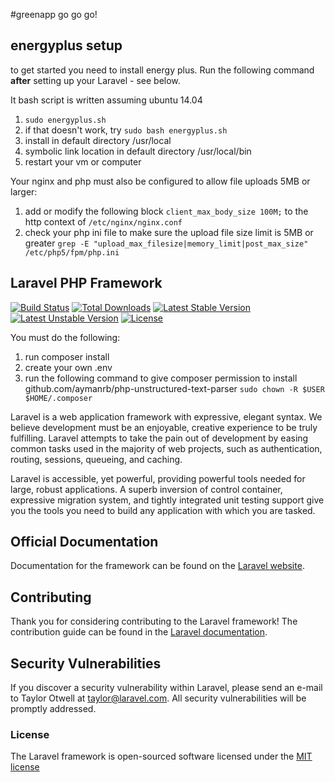 #greenapp go go go!

## energyplus setup

to get started you need to install energy plus. Run the following command **after** setting up your Laravel - see below.

It bash script is written assuming ubuntu 14.04

1. `sudo energyplus.sh`
1. if that doesn't work, try `sudo bash energyplus.sh`
1. install in default directory /usr/local
1. symbolic link location in default directory /usr/local/bin
1. restart your vm or computer

Your nginx and php must also be configured to allow file uploads 5MB or larger:

1. add or modify the following block `client_max_body_size 100M;` to the http context of `/etc/nginx/nginx.conf`
1. check your php ini file to make sure the upload file size limit is 5MB or greater `grep -E "upload_max_filesize|memory_limit|post_max_size" /etc/php5/fpm/php.ini`

## Laravel PHP Framework

[![Build Status](https://travis-ci.org/laravel/framework.svg)](https://travis-ci.org/laravel/framework)
[![Total Downloads](https://poser.pugx.org/laravel/framework/d/total.svg)](https://packagist.org/packages/laravel/framework)
[![Latest Stable Version](https://poser.pugx.org/laravel/framework/v/stable.svg)](https://packagist.org/packages/laravel/framework)
[![Latest Unstable Version](https://poser.pugx.org/laravel/framework/v/unstable.svg)](https://packagist.org/packages/laravel/framework)
[![License](https://poser.pugx.org/laravel/framework/license.svg)](https://packagist.org/packages/laravel/framework)

You must do the following:

1. run composer install 
1. create your own .env
1. run the following command to give composer permission to install github.com/aymanrb/php-unstructured-text-parser `sudo chown -R $USER $HOME/.composer`

Laravel is a web application framework with expressive, elegant syntax. We believe development must be an enjoyable, creative experience to be truly fulfilling. Laravel attempts to take the pain out of development by easing common tasks used in the majority of web projects, such as authentication, routing, sessions, queueing, and caching.

Laravel is accessible, yet powerful, providing powerful tools needed for large, robust applications. A superb inversion of control container, expressive migration system, and tightly integrated unit testing support give you the tools you need to build any application with which you are tasked.

## Official Documentation

Documentation for the framework can be found on the [Laravel website](http://laravel.com/docs).

## Contributing

Thank you for considering contributing to the Laravel framework! The contribution guide can be found in the [Laravel documentation](http://laravel.com/docs/contributions).

## Security Vulnerabilities

If you discover a security vulnerability within Laravel, please send an e-mail to Taylor Otwell at taylor@laravel.com. All security vulnerabilities will be promptly addressed.

### License

The Laravel framework is open-sourced software licensed under the [MIT license](http://opensource.org/licenses/MIT)
